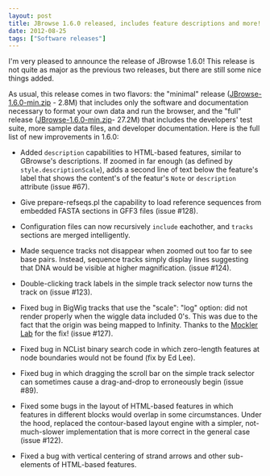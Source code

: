 ```yaml
---
layout: post
title: JBrowse 1.6.0 released, includes feature descriptions and more!
date: 2012-08-25
tags: ["Software releases"]
---
```


I'm very pleased to announce the release of JBrowse 1.6.0! This release is not quite as major as the previous two releases, but there are still some nice things added.

As usual, this release comes in two flavors: the "minimal" release ([JBrowse-1.6.0-min.zip](http://jbrowse.org/wordpress/wp-content/plugins/download-monitor/download.php?id=14) - 2.8M) that includes only the software and documentation necessary to format your own data and run the browser, and the "full" release ([JBrowse-1.6.0-min.zip](http://jbrowse.org/wordpress/wp-content/plugins/download-monitor/download.php?id=13)- 27.2M) that includes the developers' test suite, more sample data files, and developer documentation. Here is the full list of new improvements in 1.6.0:

*   Added `description` capabilities to HTML-based features, similar to
GBrowse's descriptions.  If zoomed in far enough (as defined by
`style.descriptionScale`), adds a second line of text below the
feature's label that shows the content's of the featur's `Note` or
`description` attribute (issue #67).

*   Give prepare-refseqs.pl the capability to load reference sequences
from embedded FASTA sections in GFF3 files (issue #128).

*   Configuration files can now recursively `include` eachother, and
`tracks` sections are merged intelligently.

*   Made sequence tracks not disappear when zoomed out too far to see
base pairs.  Instead, sequence tracks simply display lines
suggesting that DNA would be visible at higher
magnification. (issue #124).

*   Double-clicking track labels in the simple track selector now turns
the track on (issue #123).

*   Fixed bug in BigWig tracks that use the "scale": "log" option: did
not render properly when the wiggle data included 0's. This was due
to the fact that the origin was being mapped to Infinity. Thanks to
the [Mockler Lab](http://www.mocklerlab.org/) for the fix! (issue #127).

*   Fixed bug in NCList binary search code in which zero-length
features at node boundaries would not be found (fix by Ed Lee).

*   Fixed bug in which dragging the scroll bar on the simple track
selector can sometimes cause a drag-and-drop to erroneously begin
(issue #89).

*   Fixed some bugs in the layout of HTML-based features in which
features in different blocks would overlap in some circumstances.
Under the hood, replaced the contour-based layout engine with a
simpler, not-much-slower implementation that is more correct in the
general case (issue #122).

*   Fixed a bug with vertical centering of strand arrows and other
sub-elements of HTML-based features.